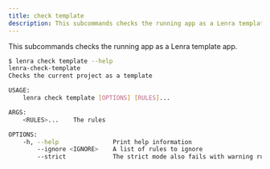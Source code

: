 ```yaml
---
title: check template
description: This subcommands checks the running app as a Lenra template app.
---
```


This subcommands checks the running app as a Lenra template app.

```bash
$ lenra check template --help
lenra-check-template 
Checks the current project as a template

USAGE:
    lenra check template [OPTIONS] [RULES]...

ARGS:
    <RULES>...    The rules

OPTIONS:
    -h, --help               Print help information
        --ignore <IGNORE>    A list of rules to ignore
        --strict             The strict mode also fails with warning rules
```